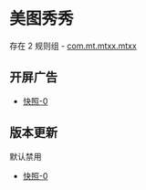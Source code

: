 # 美图秀秀

存在 2 规则组 - [com.mt.mtxx.mtxx](/src/apps/com.mt.mtxx.mtxx.ts)

## 开屏广告

- [快照-0](https://i.gkd.li/import/12472627)

## 版本更新

默认禁用

- [快照-0](https://i.gkd.li/import/13238352)
